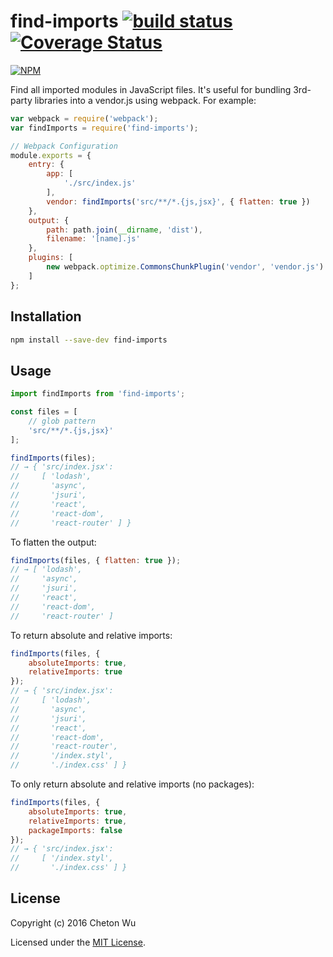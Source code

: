 # find-imports [![build status](https://travis-ci.org/cheton/find-imports.svg?branch=master)](https://travis-ci.org/cheton/find-imports) [![Coverage Status](https://coveralls.io/repos/cheton/find-imports/badge.svg)](https://coveralls.io/r/cheton/find-imports)
[![NPM](https://nodei.co/npm/find-imports.png?downloads=true&stars=true)](https://nodei.co/npm/find-imports/)

Find all imported modules in JavaScript files. It's useful for bundling 3rd-party libraries into a vendor.js using webpack. For example:

```js
var webpack = require('webpack');
var findImports = require('find-imports');

// Webpack Configuration
module.exports = {
    entry: {
        app: [
            './src/index.js'
        ],
        vendor: findImports('src/**/*.{js,jsx}', { flatten: true })
    },
    output: {
        path: path.join(__dirname, 'dist'),
        filename: '[name].js'
    },
    plugins: [
        new webpack.optimize.CommonsChunkPlugin('vendor', 'vendor.js')
    ]
};
```

## Installation

```bash
npm install --save-dev find-imports
```

## Usage
```js
import findImports from 'find-imports';

const files = [
    // glob pattern
    'src/**/*.{js,jsx}'
];

findImports(files);
// → { 'src/index.jsx':
//     [ 'lodash',
//       'async',
//       'jsuri',
//       'react',
//       'react-dom',
//       'react-router' ] }
```

To flatten the output:
```js
findImports(files, { flatten: true });
// → [ 'lodash',
//     'async',
//     'jsuri',
//     'react',
//     'react-dom',
//     'react-router' ]

```

To return absolute and relative imports:
```js
findImports(files, {
    absoluteImports: true,
    relativeImports: true
});
// → { 'src/index.jsx':
//     [ 'lodash',
//       'async',
//       'jsuri',
//       'react',
//       'react-dom',
//       'react-router',
//       '/index.styl',
//       './index.css' ] }
```

To only return absolute and relative imports (no packages):
```js
findImports(files, {
    absoluteImports: true,
    relativeImports: true,
    packageImports: false
});
// → { 'src/index.jsx':
//     [ '/index.styl',
//       './index.css' ] }
```

## License

Copyright (c) 2016 Cheton Wu

Licensed under the [MIT License](LICENSE).
